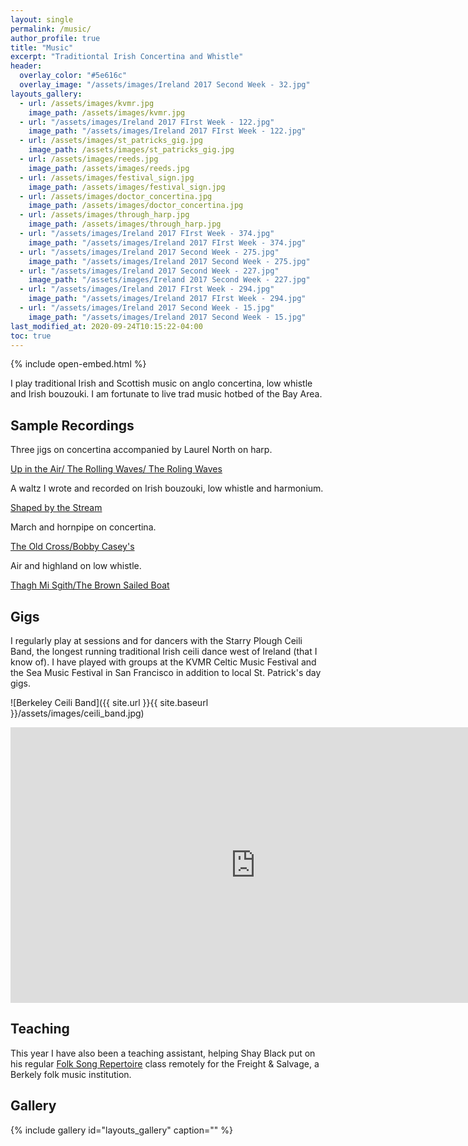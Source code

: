 ```yaml
---
layout: single
permalink: /music/
author_profile: true
title: "Music"
excerpt: "Traditiontal Irish Concertina and Whistle"
header:
  overlay_color: "#5e616c"
  overlay_image: "/assets/images/Ireland 2017 Second Week - 32.jpg"
layouts_gallery:
  - url: /assets/images/kvmr.jpg
    image_path: /assets/images/kvmr.jpg
  - url: "/assets/images/Ireland 2017 FIrst Week - 122.jpg"
    image_path: "/assets/images/Ireland 2017 FIrst Week - 122.jpg"
  - url: /assets/images/st_patricks_gig.jpg
    image_path: /assets/images/st_patricks_gig.jpg
  - url: /assets/images/reeds.jpg
    image_path: /assets/images/reeds.jpg
  - url: /assets/images/festival_sign.jpg
    image_path: /assets/images/festival_sign.jpg
  - url: /assets/images/doctor_concertina.jpg
    image_path: /assets/images/doctor_concertina.jpg
  - url: /assets/images/through_harp.jpg
    image_path: /assets/images/through_harp.jpg
  - url: "/assets/images/Ireland 2017 FIrst Week - 374.jpg"
    image_path: "/assets/images/Ireland 2017 FIrst Week - 374.jpg"
  - url: "/assets/images/Ireland 2017 Second Week - 275.jpg"
    image_path: "/assets/images/Ireland 2017 Second Week - 275.jpg"
  - url: "/assets/images/Ireland 2017 Second Week - 227.jpg"
    image_path: "/assets/images/Ireland 2017 Second Week - 227.jpg"
  - url: "/assets/images/Ireland 2017 FIrst Week - 294.jpg"
    image_path: "/assets/images/Ireland 2017 FIrst Week - 294.jpg"
  - url: "/assets/images/Ireland 2017 Second Week - 15.jpg"
    image_path: "/assets/images/Ireland 2017 Second Week - 15.jpg"
last_modified_at: 2020-09-24T10:15:22-04:00
toc: true
---
```


{% include open-embed.html %}

I play traditional Irish and Scottish music on anglo concertina, low whistle and
    Irish bouzouki. I am fortunate to live trad music hotbed of the Bay Area.

## Sample Recordings

Three jigs on concertina accompanied by Laurel North on harp.

[ Up in the Air/ The Rolling Waves/ The Roling Waves](/assets/audio/up_in_the_air.mp3)

A waltz I wrote and recorded on Irish bouzouki, low whistle and harmonium.

[ Shaped by the Stream ](/assets/audio/shaped_by_the_steam_mix.mp3?autoplay=1&loop=1&controls=0)

March and hornpipe on concertina.

[ The Old Cross/Bobby Casey's](/assets/audio/180821_old_cross_bobby_caseys.wav)

Air and highland on low whistle.

[ Thagh Mi Sgith/The Brown Sailed Boat]( /assets/audio/180821_brown_sailed_boat.wav )


## Gigs

I regularly play at sessions and for dancers with the Starry Plough Ceili Band, the
longest running traditional Irish ceili dance west of Ireland (that I know of). I
have played with groups at the KVMR Celtic Music Festival and the Sea Music
Festival in San Francisco in addition to local St. Patrick's day gigs.


![Berkeley Ceili Band]({{ site.url }}{{ site.baseurl }}/assets/images/ceili_band.jpg)

<iframe width="784" height="441" src="https://www.youtube.com/embed/TBmxbfK_II8" frameborder="0" allow="accelerometer; autoplay; clipboard-write; encrypted-media; gyroscope; picture-in-picture" allowfullscreen></iframe>

## Teaching

This year I have also been a teaching assistant, helping Shay Black put on his
regular [Folk Song Repertoire](https://www.thefreight.org/e/folk-song-repertoire-online-wshay-black-102372017460/)
class remotely for the Freight & Salvage, a Berkely folk music institution.

## Gallery

{% include gallery id="layouts_gallery" caption="" %}


